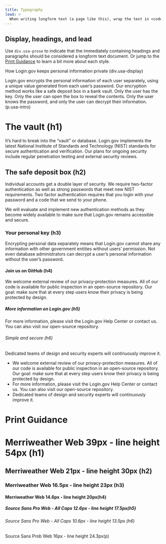 ```yaml
---
title: Typography
lead: >
  When writing longform text (a page like this), wrap the text in <code class="text-no-wrap">div.usa-prose</code> to activate these styles.
---
```


## Display, headings, and lead

Use <code class="text-no-wrap">div.usa-prose</code> to indicate that the immediately containing headings and paragraphs should be considered a longform text document. Or jump to the [Print Guidance](#print-guidance) to learn a bit more about each style.

<div class="border-base-light border-left-1 padding-3 usa-prose">
  <div class="usa-display">How Login.gov keeps personal information private <span class="text-no-wrap text-secondary">(div.usa-display)</span></div>

  <p class="usa-intro">Login.gov encrypts the personal information of each user separately, using a unique value generated from each user’s password. Our encryption method works like a safe deposit box in a bank vault. Only the user has the key. Only the user can open the box to reveal the contents. Only the user knows the password, and only the user can decrypt their information. <span class="text-no-wrap text-secondary">(p.usa-intro)</span></p>

  <h1>The vault <span class="text-no-wrap text-secondary">(h1)</span></h1>

  <p>It’s hard to break into the “vault” or database. Login.gov implements the latest National Institute of Standards and Technology (NIST) standards for secure authentication and verification. Our plans for ongoing security include regular penetration testing and external security reviews.</p>

  <h2>The safe deposit box <span class="text-no-wrap text-secondary">(h2)</span></h2>

  <p>Individual accounts get a double layer of security. We require two-factor authentication as well as strong passwords that meet new NIST requirements. Two factor authentication requires that you login with your password and a code that we send to your phone.</p>

  <p>We will evaluate and implement new authentication methods as they become widely available to make sure that Login.gov remains accessible and secure.</p>

  <h3>Your personal key <span class="text-no-wrap text-secondary">(h3)</span></h3>

  <p>Encrypting personal data separately means that Login.gov cannot share any information with other government entities without users’ permission. Not even database administrators can decrypt a user’s personal information without the user’s password.</p>

  <h4>Join us on GitHub <span class="text-no-wrap text-secondary">(h4)</span></h4>

  <p>We welcome external review of our privacy-protection measures. All of our code is available for public inspection in an open-source repository. Our goal: make sure that at every step users know their privacy is being protected by design.</p>

  <h5>More information on Login.gov <span class="text-no-wrap text-secondary">(h5)</span></h5>

  <p>For more information, please visit the Login.gov Help Center or contact us. You can also visit our open-source repository.</p>

  <h6>Simple and secure <span class="text-no-wrap text-secondary">(h6)</span></h6>

  <p>Dedicated teams of design and security experts will continuously improve it.</p>

  <ul>
    <li>We welcome external review of our privacy-protection measures. All of our code is available for public inspection in an open-source repository. Our goal: make sure that at every step users know their privacy is being protected by design.</li>
    <li>For more information, please visit the Login.gov Help Center or contact us. You can also visit our open-source repository.</li>
    <li>Dedicated teams of design and security experts will continuously improve it.</li>
  </ul>
</div>

# Print Guidance

# Merriweather Web 39px - line height 54px <span class="text-no-wrap text-secondary">(h1)</span>
## Merriweather Web 21px - line height 30px <span class="text-no-wrap text-secondary">(h2)</span>
### Merriweather Web 16.5px - line height 23px <span class="text-no-wrap text-secondary">(h3)</span>
#### Merriweather Web 14.6px - line height 20px<span class="text-no-wrap text-secondary">(h4)</span>
##### Source Sans Pro Web - All Caps 12.6px - line height 17.5px<span class="text-no-wrap text-secondary">(h5)</span>
<h6>Source Sans Pro Web - All Caps 10.6px - line height 13.5px <span class="text-no-wrap text-secondary">(h6)</span></h6>

Source Sans Prob Web 16px - line height 24.3px<span class="text-no-wrap text-secondary">(p)</span>
